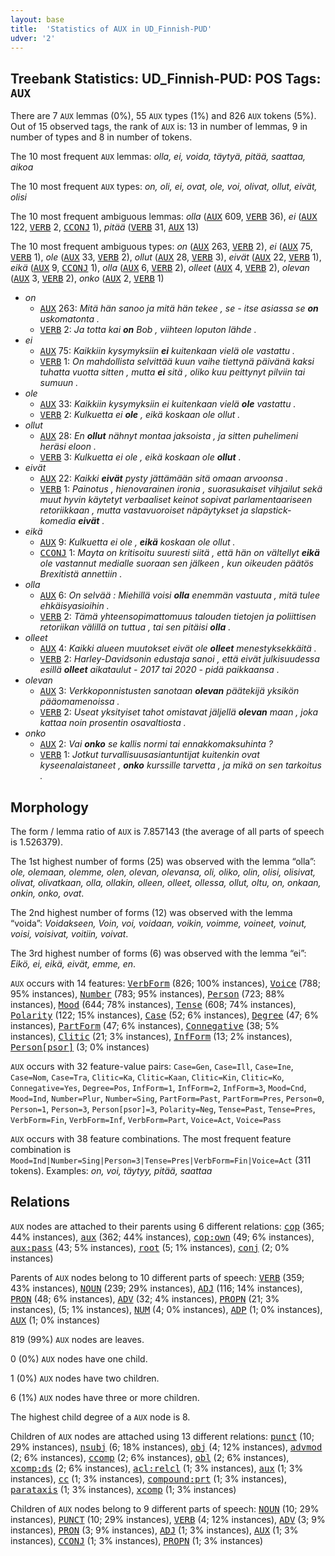 ```yaml
---
layout: base
title:  'Statistics of AUX in UD_Finnish-PUD'
udver: '2'
---
```


## Treebank Statistics: UD_Finnish-PUD: POS Tags: `AUX`

There are 7 `AUX` lemmas (0%), 55 `AUX` types (1%) and 826 `AUX` tokens (5%).
Out of 15 observed tags, the rank of `AUX` is: 13 in number of lemmas, 9 in number of types and 8 in number of tokens.

The 10 most frequent `AUX` lemmas: <em>olla, ei, voida, täytyä, pitää, saattaa, aikoa</em>

The 10 most frequent `AUX` types:  <em>on, oli, ei, ovat, ole, voi, olivat, ollut, eivät, olisi</em>

The 10 most frequent ambiguous lemmas: <em>olla</em> (<tt><a href="fi_pud-pos-AUX.html">AUX</a></tt> 609, <tt><a href="fi_pud-pos-VERB.html">VERB</a></tt> 36), <em>ei</em> (<tt><a href="fi_pud-pos-AUX.html">AUX</a></tt> 122, <tt><a href="fi_pud-pos-VERB.html">VERB</a></tt> 2, <tt><a href="fi_pud-pos-CCONJ.html">CCONJ</a></tt> 1), <em>pitää</em> (<tt><a href="fi_pud-pos-VERB.html">VERB</a></tt> 31, <tt><a href="fi_pud-pos-AUX.html">AUX</a></tt> 13)

The 10 most frequent ambiguous types:  <em>on</em> (<tt><a href="fi_pud-pos-AUX.html">AUX</a></tt> 263, <tt><a href="fi_pud-pos-VERB.html">VERB</a></tt> 2), <em>ei</em> (<tt><a href="fi_pud-pos-AUX.html">AUX</a></tt> 75, <tt><a href="fi_pud-pos-VERB.html">VERB</a></tt> 1), <em>ole</em> (<tt><a href="fi_pud-pos-AUX.html">AUX</a></tt> 33, <tt><a href="fi_pud-pos-VERB.html">VERB</a></tt> 2), <em>ollut</em> (<tt><a href="fi_pud-pos-AUX.html">AUX</a></tt> 28, <tt><a href="fi_pud-pos-VERB.html">VERB</a></tt> 3), <em>eivät</em> (<tt><a href="fi_pud-pos-AUX.html">AUX</a></tt> 22, <tt><a href="fi_pud-pos-VERB.html">VERB</a></tt> 1), <em>eikä</em> (<tt><a href="fi_pud-pos-AUX.html">AUX</a></tt> 9, <tt><a href="fi_pud-pos-CCONJ.html">CCONJ</a></tt> 1), <em>olla</em> (<tt><a href="fi_pud-pos-AUX.html">AUX</a></tt> 6, <tt><a href="fi_pud-pos-VERB.html">VERB</a></tt> 2), <em>olleet</em> (<tt><a href="fi_pud-pos-AUX.html">AUX</a></tt> 4, <tt><a href="fi_pud-pos-VERB.html">VERB</a></tt> 2), <em>olevan</em> (<tt><a href="fi_pud-pos-AUX.html">AUX</a></tt> 3, <tt><a href="fi_pud-pos-VERB.html">VERB</a></tt> 2), <em>onko</em> (<tt><a href="fi_pud-pos-AUX.html">AUX</a></tt> 2, <tt><a href="fi_pud-pos-VERB.html">VERB</a></tt> 1)


* <em>on</em>
  * <tt><a href="fi_pud-pos-AUX.html">AUX</a></tt> 263: <em>Mitä hän sanoo ja mitä hän tekee , se - itse asiassa se <b>on</b> uskomatonta .</em>
  * <tt><a href="fi_pud-pos-VERB.html">VERB</a></tt> 2: <em>Ja totta kai <b>on</b> Bob , viihteen loputon lähde .</em>
* <em>ei</em>
  * <tt><a href="fi_pud-pos-AUX.html">AUX</a></tt> 75: <em>Kaikkiin kysymyksiin <b>ei</b> kuitenkaan vielä ole vastattu .</em>
  * <tt><a href="fi_pud-pos-VERB.html">VERB</a></tt> 1: <em>On mahdollista selvittää kuun vaihe tiettynä päivänä kaksi tuhatta vuotta sitten , mutta <b>ei</b> sitä , oliko kuu peittynyt pilviin tai sumuun .</em>
* <em>ole</em>
  * <tt><a href="fi_pud-pos-AUX.html">AUX</a></tt> 33: <em>Kaikkiin kysymyksiin ei kuitenkaan vielä <b>ole</b> vastattu .</em>
  * <tt><a href="fi_pud-pos-VERB.html">VERB</a></tt> 2: <em>Kulkuetta ei <b>ole</b> , eikä koskaan ole ollut .</em>
* <em>ollut</em>
  * <tt><a href="fi_pud-pos-AUX.html">AUX</a></tt> 28: <em>En <b>ollut</b> nähnyt montaa jaksoista , ja sitten puhelimeni heräsi eloon .</em>
  * <tt><a href="fi_pud-pos-VERB.html">VERB</a></tt> 3: <em>Kulkuetta ei ole , eikä koskaan ole <b>ollut</b> .</em>
* <em>eivät</em>
  * <tt><a href="fi_pud-pos-AUX.html">AUX</a></tt> 22: <em>Kaikki <b>eivät</b> pysty jättämään sitä omaan arvoonsa .</em>
  * <tt><a href="fi_pud-pos-VERB.html">VERB</a></tt> 1: <em>Painotus , hienovarainen ironia , suorasukaiset vihjailut sekä muut hyvin käytetyt verbaaliset keinot sopivat parlamentaariseen retoriikkaan , mutta vastavuoroiset näpäytykset ja slapstick-komedia <b>eivät</b> .</em>
* <em>eikä</em>
  * <tt><a href="fi_pud-pos-AUX.html">AUX</a></tt> 9: <em>Kulkuetta ei ole , <b>eikä</b> koskaan ole ollut .</em>
  * <tt><a href="fi_pud-pos-CCONJ.html">CCONJ</a></tt> 1: <em>Mayta on kritisoitu suuresti siitä , että hän on vältellyt <b>eikä</b> ole vastannut medialle suoraan sen jälkeen , kun oikeuden päätös Brexitistä annettiin .</em>
* <em>olla</em>
  * <tt><a href="fi_pud-pos-AUX.html">AUX</a></tt> 6: <em>On selvää : Miehillä voisi <b>olla</b> enemmän vastuuta , mitä tulee ehkäisyasioihin .</em>
  * <tt><a href="fi_pud-pos-VERB.html">VERB</a></tt> 2: <em>Tämä yhteensopimattomuus talouden tietojen ja poliittisen retoriikan välillä on tuttua , tai sen pitäisi <b>olla</b> .</em>
* <em>olleet</em>
  * <tt><a href="fi_pud-pos-AUX.html">AUX</a></tt> 4: <em>Kaikki alueen muutokset eivät ole <b>olleet</b> menestyksekkäitä .</em>
  * <tt><a href="fi_pud-pos-VERB.html">VERB</a></tt> 2: <em>Harley-Davidsonin edustaja sanoi , että eivät julkisuudessa esillä <b>olleet</b> aikataulut - 2017 tai 2020 - pidä paikkaansa .</em>
* <em>olevan</em>
  * <tt><a href="fi_pud-pos-AUX.html">AUX</a></tt> 3: <em>Verkkoponnistusten sanotaan <b>olevan</b> päätekijä yksikön pääomamenoissa .</em>
  * <tt><a href="fi_pud-pos-VERB.html">VERB</a></tt> 2: <em>Useat yksityiset tahot omistavat jäljellä <b>olevan</b> maan , joka kattaa noin prosentin osavaltiosta .</em>
* <em>onko</em>
  * <tt><a href="fi_pud-pos-AUX.html">AUX</a></tt> 2: <em>Vai <b>onko</b> se kallis normi tai ennakkomaksuhinta ?</em>
  * <tt><a href="fi_pud-pos-VERB.html">VERB</a></tt> 1: <em>Jotkut turvallisuusasiantuntijat kuitenkin ovat kyseenalaistaneet , <b>onko</b> kurssille tarvetta , ja mikä on sen tarkoitus .</em>

## Morphology

The form / lemma ratio of `AUX` is 7.857143 (the average of all parts of speech is 1.526379).

The 1st highest number of forms (25) was observed with the lemma “olla”: <em>ole, olemaan, olemme, olen, olevan, olevansa, oli, oliko, olin, olisi, olisivat, olivat, olivatkaan, olla, ollakin, olleen, olleet, ollessa, ollut, oltu, on, onkaan, onkin, onko, ovat</em>.

The 2nd highest number of forms (12) was observed with the lemma “voida”: <em>Voidakseen, Voin, voi, voidaan, voikin, voimme, voineet, voinut, voisi, voisivat, voitiin, voivat</em>.

The 3rd highest number of forms (6) was observed with the lemma “ei”: <em>Eikö, ei, eikä, eivät, emme, en</em>.

`AUX` occurs with 14 features: <tt><a href="fi_pud-feat-VerbForm.html">VerbForm</a></tt> (826; 100% instances), <tt><a href="fi_pud-feat-Voice.html">Voice</a></tt> (788; 95% instances), <tt><a href="fi_pud-feat-Number.html">Number</a></tt> (783; 95% instances), <tt><a href="fi_pud-feat-Person.html">Person</a></tt> (723; 88% instances), <tt><a href="fi_pud-feat-Mood.html">Mood</a></tt> (644; 78% instances), <tt><a href="fi_pud-feat-Tense.html">Tense</a></tt> (608; 74% instances), <tt><a href="fi_pud-feat-Polarity.html">Polarity</a></tt> (122; 15% instances), <tt><a href="fi_pud-feat-Case.html">Case</a></tt> (52; 6% instances), <tt><a href="fi_pud-feat-Degree.html">Degree</a></tt> (47; 6% instances), <tt><a href="fi_pud-feat-PartForm.html">PartForm</a></tt> (47; 6% instances), <tt><a href="fi_pud-feat-Connegative.html">Connegative</a></tt> (38; 5% instances), <tt><a href="fi_pud-feat-Clitic.html">Clitic</a></tt> (21; 3% instances), <tt><a href="fi_pud-feat-InfForm.html">InfForm</a></tt> (13; 2% instances), <tt><a href="fi_pud-feat-Person-psor.html">Person[psor]</a></tt> (3; 0% instances)

`AUX` occurs with 32 feature-value pairs: `Case=Gen`, `Case=Ill`, `Case=Ine`, `Case=Nom`, `Case=Tra`, `Clitic=Ka`, `Clitic=Kaan`, `Clitic=Kin`, `Clitic=Ko`, `Connegative=Yes`, `Degree=Pos`, `InfForm=1`, `InfForm=2`, `InfForm=3`, `Mood=Cnd`, `Mood=Ind`, `Number=Plur`, `Number=Sing`, `PartForm=Past`, `PartForm=Pres`, `Person=0`, `Person=1`, `Person=3`, `Person[psor]=3`, `Polarity=Neg`, `Tense=Past`, `Tense=Pres`, `VerbForm=Fin`, `VerbForm=Inf`, `VerbForm=Part`, `Voice=Act`, `Voice=Pass`

`AUX` occurs with 38 feature combinations.
The most frequent feature combination is `Mood=Ind|Number=Sing|Person=3|Tense=Pres|VerbForm=Fin|Voice=Act` (311 tokens).
Examples: <em>on, voi, täytyy, pitää, saattaa</em>


## Relations

`AUX` nodes are attached to their parents using 6 different relations: <tt><a href="fi_pud-dep-cop.html">cop</a></tt> (365; 44% instances), <tt><a href="fi_pud-dep-aux.html">aux</a></tt> (362; 44% instances), <tt><a href="fi_pud-dep-cop-own.html">cop:own</a></tt> (49; 6% instances), <tt><a href="fi_pud-dep-aux-pass.html">aux:pass</a></tt> (43; 5% instances), <tt><a href="fi_pud-dep-root.html">root</a></tt> (5; 1% instances), <tt><a href="fi_pud-dep-conj.html">conj</a></tt> (2; 0% instances)

Parents of `AUX` nodes belong to 10 different parts of speech: <tt><a href="fi_pud-pos-VERB.html">VERB</a></tt> (359; 43% instances), <tt><a href="fi_pud-pos-NOUN.html">NOUN</a></tt> (239; 29% instances), <tt><a href="fi_pud-pos-ADJ.html">ADJ</a></tt> (116; 14% instances), <tt><a href="fi_pud-pos-PRON.html">PRON</a></tt> (48; 6% instances), <tt><a href="fi_pud-pos-ADV.html">ADV</a></tt> (32; 4% instances), <tt><a href="fi_pud-pos-PROPN.html">PROPN</a></tt> (21; 3% instances),  (5; 1% instances), <tt><a href="fi_pud-pos-NUM.html">NUM</a></tt> (4; 0% instances), <tt><a href="fi_pud-pos-ADP.html">ADP</a></tt> (1; 0% instances), <tt><a href="fi_pud-pos-AUX.html">AUX</a></tt> (1; 0% instances)

819 (99%) `AUX` nodes are leaves.

0 (0%) `AUX` nodes have one child.

1 (0%) `AUX` nodes have two children.

6 (1%) `AUX` nodes have three or more children.

The highest child degree of a `AUX` node is 8.

Children of `AUX` nodes are attached using 13 different relations: <tt><a href="fi_pud-dep-punct.html">punct</a></tt> (10; 29% instances), <tt><a href="fi_pud-dep-nsubj.html">nsubj</a></tt> (6; 18% instances), <tt><a href="fi_pud-dep-obj.html">obj</a></tt> (4; 12% instances), <tt><a href="fi_pud-dep-advmod.html">advmod</a></tt> (2; 6% instances), <tt><a href="fi_pud-dep-ccomp.html">ccomp</a></tt> (2; 6% instances), <tt><a href="fi_pud-dep-obl.html">obl</a></tt> (2; 6% instances), <tt><a href="fi_pud-dep-xcomp-ds.html">xcomp:ds</a></tt> (2; 6% instances), <tt><a href="fi_pud-dep-acl-relcl.html">acl:relcl</a></tt> (1; 3% instances), <tt><a href="fi_pud-dep-aux.html">aux</a></tt> (1; 3% instances), <tt><a href="fi_pud-dep-cc.html">cc</a></tt> (1; 3% instances), <tt><a href="fi_pud-dep-compound-prt.html">compound:prt</a></tt> (1; 3% instances), <tt><a href="fi_pud-dep-parataxis.html">parataxis</a></tt> (1; 3% instances), <tt><a href="fi_pud-dep-xcomp.html">xcomp</a></tt> (1; 3% instances)

Children of `AUX` nodes belong to 9 different parts of speech: <tt><a href="fi_pud-pos-NOUN.html">NOUN</a></tt> (10; 29% instances), <tt><a href="fi_pud-pos-PUNCT.html">PUNCT</a></tt> (10; 29% instances), <tt><a href="fi_pud-pos-VERB.html">VERB</a></tt> (4; 12% instances), <tt><a href="fi_pud-pos-ADV.html">ADV</a></tt> (3; 9% instances), <tt><a href="fi_pud-pos-PRON.html">PRON</a></tt> (3; 9% instances), <tt><a href="fi_pud-pos-ADJ.html">ADJ</a></tt> (1; 3% instances), <tt><a href="fi_pud-pos-AUX.html">AUX</a></tt> (1; 3% instances), <tt><a href="fi_pud-pos-CCONJ.html">CCONJ</a></tt> (1; 3% instances), <tt><a href="fi_pud-pos-PROPN.html">PROPN</a></tt> (1; 3% instances)

